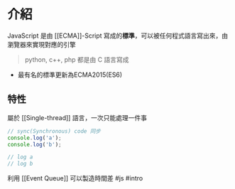 # 介紹
JavaScript 是由 [[ECMA]]-Script 寫成的**標準**，可以被任何程式語言寫出來，由瀏覽器來實現對應的引擎

> python, c++, php 都是由 C 語言寫成

- 最有名的標準更新為ECMA2015(ES6)

## 特性
屬於 [[Single-thread]] 語言，一次只能處理一件事
```js
// sync(Synchronous) code 同步
console.log('a');
console.log('b');

// log a
// log b
```
利用 [[Event Queue]] 可以製造時間差
#js #intro
